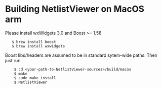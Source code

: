 # Building NetlistViewer on MacOS arm 

Please install wxWidgets 3.0 and Boost >= 1.58 

```
   $ brew install boost
   $ brew install wxwidgets

```
Boost libs/headers are assumed to be in standard sytem-wide paths.
Then just run

```
    $ cd <your-path-to-NetlistViewer-sources>/build/macos 
	$ make
    $ sudo make install
    $ NetlistViewer
```